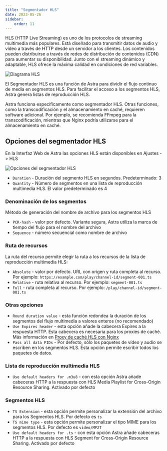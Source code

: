 ```yaml
---
title: "Segmentador HLS"
date: 2023-05-26
sidebar:
    order: 11
---
```


HLS (HTTP Live Streaming) es uno de los protocolos de streaming multimedia más populares. Está diseñado para transmitir datos de audio y vídeo a través de HTTP desde un servidor a los clientes. Los contenidos pueden distribuirse a través de redes de distribución de contenidos (CDN) para aumentar su disponibilidad. Junto con el streaming dinámico y adaptable, HLS ofrece la máxima calidad en condiciones de red variables.

![Diagrama HLS](https://cdn.cesbo.com/help/astra/delivery/http-hls/hls-segmenter/diagram.svg)

El Segmentador HLS es una función de Astra para dividir el flujo continuo de media en segmentos HLS. Para facilitar el acceso a los segmentos HLS, Astra genera listas de reproducción HLS.

Astra funciona específicamente como segmentador HLS. Otras funciones, como la transcodificación y el almacenamiento en caché, requieren software adicional. Por ejemplo, se recomienda FFmpeg para la transcodificación, mientras que Nginx podría utilizarse para el almacenamiento en caché.

## Opciones del segmentador HLS[](/es/astra/delivery/http-hls/hls-segmenter#hls-segmenter-options)

En la Interfaz Web de Astra las opciones HLS están disponibles en Ajustes -> HLS

![Opciones del segmentador HLS](https://cdn.cesbo.com/help/astra/delivery/http-hls/hls-segmenter/options.png)

- `Duration` - Duración del segmento HLS en segundos. Predeterminado: 3
- `Quantity` - Número de segmentos en una lista de reproducción multimedia HLS. El valor predeterminado es 4

### Denominación de los segmentos

Método de generación del nombre de archivo para los segmentos HLS

- `PCR-hash` - valor por defecto. Variante segura, Astra utiliza la marca de tiempo del flujo para el nombre del archivo
- `Sequence` - número secuencial como nombre de archivo

### Ruta de recursos

La ruta del recurso permite elegir la ruta a los recursos de la lista de reproducción multimedia HLS:

- `Absolute` - valor por defecto. URL con origen y ruta completa al recurso. Por ejemplo: `https://example.com/play/channel-id/segment-001.ts`
- `Relative` - ruta relativa al recurso. Por ejemplo: `segment-001.ts`
- `Full` - ruta completa al recurso. Por ejemplo: `/play/channel-id/segment-001.ts`

### Otras opciones

- `Round duration value` - esta función redondea la duración de los segmentos del flujo multimedia a valores enteros (no recomendado)
- `Use Expires header` - esta opción añade la cabecera Expires a la respuesta HTTP. Esta cabecera es necesaria para los proxies de caché. Más información en [Proxy de caché HLS con Nginx](/es/misc/tools-and-utilities/hls-caching-proxy-with-nginx)
- `Pass all data PIDs` - Por defecto, sólo los paquetes de vídeo y audio se escriben en los segmentos HLS. Esta opción permite escribir todos los paquetes de datos.

### Lista de reproducción multimedia HLS

- `Use default headers for .m3u8` - con esta opción Astra añade cabeceras HTTP a la respuesta con HLS Media Playlist for Cross-Origin Resource Sharing. Activado por defecto

### Segmentos HLS

- `TS Extension` - esta opción permite personalizar la extensión del archivo para los Segmentos HLS. Por defecto es `ts`
- `TS mime type` - esta opción permite personalizar el tipo MIME para los segmentos HLS. Por defecto es `video/MP2T`
- `Use default headers for .ts` - con esta opción Astra añade cabeceras HTTP a la respuesta con HLS Segment for Cross-Origin Resource Sharing. Activado por defecto
